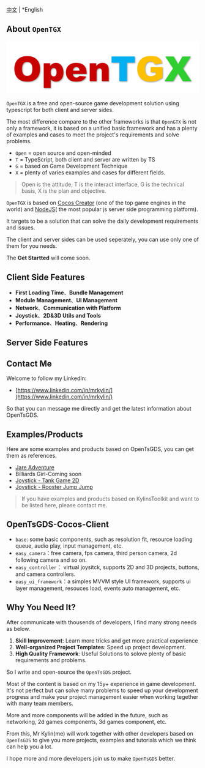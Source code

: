 [中文](./README-CN.md) | *English

## About `OpenTGX`

![](./open-tgx-logo-txt.png)

`OpenTGX` is a free and open-source game development solution using typescript for both client and server sides.

The most difference compare to the other frameworks is that `OpenGTX` is not only a framework, it is based on a unified basic framework and has a plenty of examples and cases to meet the project's requirements and solve problems.

- `Open` = open source and open-minded
- `T` = TypeScript, both client and server are written by TS
- `G` = based on Game Development Technique
- `X` = plenty of varies examples and cases for different fields.

> Open is the attitude, T is the interact interface, G is the technical basis, X is the plan and objective.


`OpenTGX` is based on [Cocos Creator](https://www.cocos.com/creator) (one of the top game engines in the world) and [NodeJS](https://nodejs.org/en)( the most popular js server side programming platform).

It targets to be a solution that can solve the daily development requirements and issues.

The client and server sides can be used seperately, you can use only one of them for you needs.

The **Get Startted** will come soon.

## Client Side Features
- **First Loading Time**、**Bundle Management**
- **Module Management**、**UI Management**
- **Network**、**Communication with Platform**
- **Joystick**、**2D&3D Utils and Tools**
- **Performance**、**Heating**、**Rendering**

## Server Side Features

## Contact Me

Welcome to follow my LinkedIn:
- [https://www.linkedin.com/in/mrkylin/](https://www.linkedin.com/in/mrkylin/)
 
So that you can message me directly and get the latest information about OpenTsGDS.

## Examples/Products
Here are some examples and products based on OpenTsGDS, you can get them as references.
- [Jare Adventure](https://store.cocos.com/app/en/detail/4241)
- Billiards Girl-Coming soon
- [Joystick - Tank Game 2D](https://github.com/MrKylinGithub/KylinsToolkit/tree/main/kfc/assets/module_demo_tank)
- [Joystick - Rooster Jump Jump](https://github.com/MrKylinGithub/KylinsToolkit/tree/main/kfc/assets/module_demo_rooster)
> If you have examples and products based on KylinsToolkit and want to be listed here, please contact me.

## OpenTsGDS-Cocos-Client
- `base`: some basic components, such as resolution fit, resource loading queue, audio play, input management, etc.
- `easy_camera`：free camera, fps camera, third person camera, 2d following camera and so on.
- `easy_controller`： virtual joysitck, supports 2D and 3D projects, buttons, and camera controllers.
- `easy_ui_framework`：a simples MVVM style UI framework, supports ui layer management, resouces load, events auto management, etc.

## Why You Need It?

After communicate with thousends of developers, I find many strong needs as below.

1. **Skill Improvement**: Learn more tricks and get more practical experience
2. **Well-organized Project Templates**: Speed up project development.
3. **High Quality Framework**: Useful Solutions to solove plenty of basic requirements and problems.

So I write and open-source the `OpenTsGDS` project.

Most of the content is based on my 15y+ experience in game development. It's not perfect but can solve many problems to speed up your development progress and make your project management easier when working tegether with many team members.

More and more components will be added in the future, such as networking, 2d games components, 3d games component, etc.

From this, Mr Kylin(me) will work together with other developers based on `OpenTsGDS` to give you more projects, examples and tutorials which we think can help you a lot.

I hope more and more developers join us to make `OpenTsGDS` better. 
